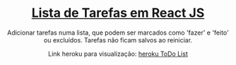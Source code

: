<h1 align="center">
    <a href="https://infinite-caverns-97714.herokuapp.com/">Lista de Tarefas em React JS</a>
</h1>
<p align="center">Adicionar tarefas numa lista, que podem ser marcados como 'fazer' e 'feito' ou excluídos. Tarefas não ficam salvos ao reiniciar.</p>
<p align="center"> Link heroku para visualização: <a href="https://infinite-caverns-97714.herokuapp.com/">heroku ToDo List</a> </p>
